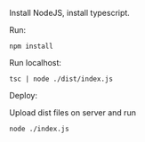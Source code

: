 Install NodeJS, install typescript.

Run:

`npm install`

Run localhost:

`tsc | node ./dist/index.js`

Deploy:

Upload dist files on server and run

`node ./index.js`
